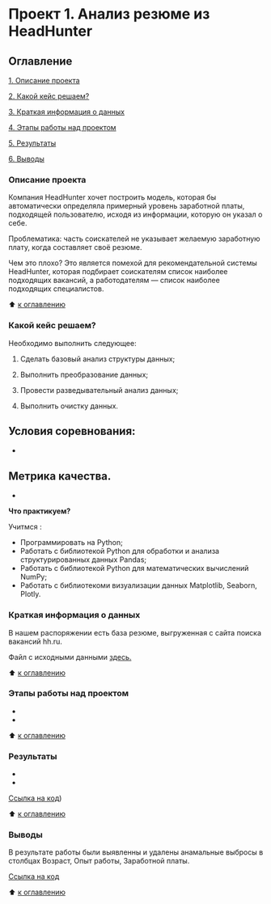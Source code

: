 # Проект 1. Анализ резюме из HeadHunter

## Оглавление
  [1. Описание проекта](https://github.com/211604270720/Git/blob/master/PROJECT-1/README.md#Описание-проекта)

  [2. Какой кейс решаем?](#Какой-кейс-решаем)

  [3. Краткая информация о данных](https://github.com/211604270720/Git/README.md#Краткая-информация-о-данных)

  [4. Этапы работы над проектом](https://github.com/211604270720/Git/README.md#Этапы-работы-над-проектом)

  [5. Результаты](https://github.com/211604270720/Git/README.md#Результаты)

  [6. Выводы](https://github.com/211604270720/Git/README.md#Выводы)

### Описание проекта

  Компания HeadHunter хочет построить модель, которая бы автоматически определяла примерный уровень заработной платы, подходящей пользователю, исходя из информации, которую он указал о себе.

  Проблематика: часть соискателей не указывает желаемую заработную плату, когда составляет своё резюме.

  Чем это плохо?
  Это является помехой для рекомендательной системы HeadHunter, которая подбирает соискателям список наиболее подходящих вакансий, а работодателям — список наиболее подходящих специалистов.

:arrow_up: [к оглавлению](https://github.com/211604270720/Git/blob/master/PROJECT-1/README.md#Описание-проекта)

### Какой кейс решаем?

Необходимо выполнить следующее:

  1. Сделать базовый анализ структуры данных;

  2. Выполнить преобразование данных;

  3. Провести разведывательный анализ данных;

  4. Выполнить очистку данных.

**Условия соревнования:**
-
-

**Метрика качества.**
-
-

**Что практикуем?** 

  Учитмся :
  - Программировать на Python;
  - Работать с библиотекой Python для обработки и анализа структурированных данных Pandas;
  - Работать с библиотекой Python для математических вычислений NumPy;
  - Работать с библиотекоми визуализации данных Matplotlib, Seaborn, Plotly.

### Краткая информация о данных

  В нашем распоряжении есть база резюме, выгруженная с сайта поиска вакансий hh.ru.

  Файл с исходными данными [здесь.](https://drive.google.com/file/d/1Kb78mAWYKcYlellTGhIjPI-bCcKbGuTn/view?usp=sharing)

:arrow_up: [к оглавлению](https://github.com/211604270720/Git/blob/master/PROJECT-1/README.md#Описание-проекта)

### Этапы работы над проектом
-
-

:arrow_up: [к оглавлению](https://github.com/211604270720/Git/blob/master/PROJECT-1/README.md#Описание-проекта)

### Результаты
-
-

[Ссылка на код](https://github.com/211604270720/Git/blob/master/PROJECT-1/Project-1.ipynb))

:arrow_up: [к оглавлению](https://github.com/211604270720/Git/blob/master/PROJECT-1/README.md#Описание-проекта)

### Выводы

  В результате работы были выявленны и удалены анамальные выбросы в столбцах Возраст, Опыт работы, Заработной платы.

[Ссылка на код](https://github.com/211604270720/Git/blob/master/PROJECT-1/Project-1.ipynb)

:arrow_up: [к оглавлению](https://github.com/211604270720/Git/blob/master/PROJECT-1/README.md#Описание-проекта)
